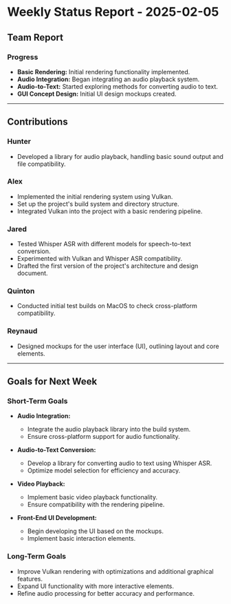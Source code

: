 # Weekly Status Report - 2025-02-05

## Team Report

### Progress
- **Basic Rendering:** Initial rendering functionality implemented.
- **Audio Integration:** Began integrating an audio playback system.
- **Audio-to-Text:** Started exploring methods for converting audio to text.
- **GUI Concept Design:** Initial UI design mockups created.

---

## Contributions

### Hunter
- Developed a library for audio playback, handling basic sound output and file compatibility.

### Alex
- Implemented the initial rendering system using Vulkan.
- Set up the project's build system and directory structure.
- Integrated Vulkan into the project with a basic rendering pipeline.

### Jared
- Tested Whisper ASR with different models for speech-to-text conversion.
- Experimented with Vulkan and Whisper ASR compatibility.
- Drafted the first version of the project's architecture and design document.

### Quinton
- Conducted initial test builds on MacOS to check cross-platform compatibility.

### Reynaud
- Designed mockups for the user interface (UI), outlining layout and core elements.

---

## Goals for Next Week

### Short-Term Goals
- **Audio Integration:**
    - Integrate the audio playback library into the build system.
    - Ensure cross-platform support for audio functionality.

- **Audio-to-Text Conversion:**
    - Develop a library for converting audio to text using Whisper ASR.
    - Optimize model selection for efficiency and accuracy.

- **Video Playback:**
    - Implement basic video playback functionality.
    - Ensure compatibility with the rendering pipeline.

- **Front-End UI Development:**
    - Begin developing the UI based on the mockups.
    - Implement basic interaction elements.

### Long-Term Goals
- Improve Vulkan rendering with optimizations and additional graphical features.
- Expand UI functionality with more interactive elements.
- Refine audio processing for better accuracy and performance.  
